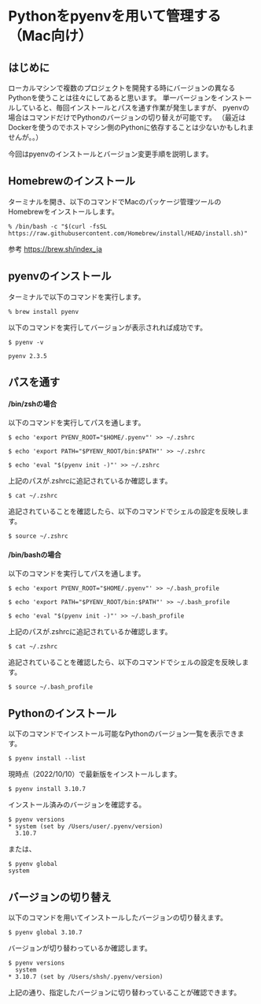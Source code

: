 # Pythonをpyenvを用いて管理する（Mac向け）
## はじめに
ローカルマシンで複数のプロジェクトを開発する時にバージョンの異なるPythonを使うことは往々にしてあると思います。
単一バージョンをインストールしていると、毎回インストールとパスを通す作業が発生しますが、
pyenvの場合はコマンドだけでPythonのバージョンの切り替えが可能です。
（最近はDockerを使うのでホストマシン側のPythonに依存することは少ないかもしれませんが。。）

今回はpyenvのインストールとバージョン変更手順を説明します。

## Homebrewのインストール
ターミナルを開き、以下のコマンドでMacのパッケージ管理ツールのHomebrewをインストールします。
```
% /bin/bash -c "$(curl -fsSL https://raw.githubusercontent.com/Homebrew/install/HEAD/install.sh)"
```
参考
https://brew.sh/index_ja

## pyenvのインストール
ターミナルで以下のコマンドを実行します。
```
% brew install pyenv 
```
以下のコマンドを実行してバージョンが表示されれば成功です。
```
$ pyenv -v

pyenv 2.3.5
```

## パスを通す

#### /bin/zshの場合
以下のコマンドを実行してパスを通します。
```
$ echo 'export PYENV_ROOT="$HOME/.pyenv"' >> ~/.zshrc
```
```
$ echo 'export PATH="$PYENV_ROOT/bin:$PATH"' >> ~/.zshrc
```
```
$ echo 'eval "$(pyenv init -)"' >> ~/.zshrc
```
上記のパスが.zshrcに追記されているか確認します。
```
$ cat ~/.zshrc
```
追記されていることを確認したら、以下のコマンドでシェルの設定を反映します。
```
$ source ~/.zshrc
```

#### /bin/bashの場合
以下のコマンドを実行してパスを通します。
```
$ echo 'export PYENV_ROOT="$HOME/.pyenv"' >> ~/.bash_profile
```
```
$ echo 'export PATH="$PYENV_ROOT/bin:$PATH"' >> ~/.bash_profile
```
```
$ echo 'eval "$(pyenv init -)"' >> ~/.bash_profile
```
上記のパスが.zshrcに追記されているか確認します。
```
$ cat ~/.zshrc
```
追記されていることを確認したら、以下のコマンドでシェルの設定を反映します。

```
$ source ~/.bash_profile
```

## Pythonのインストール
以下のコマンドでインストール可能なPythonのバージョン一覧を表示できます。
```
$ pyenv install --list
```
現時点（2022/10/10）で最新版をインストールします。
```
$ pyenv install 3.10.7
```
インストール済みのバージョンを確認する。
```
$ pyenv versions
* system (set by /Users/user/.pyenv/version)
  3.10.7
```
または、
```
$ pyenv global
system
```

## バージョンの切り替え
以下のコマンドを用いてインストールしたバージョンの切り替えます。
```
$ pyenv global 3.10.7
```
バージョンが切り替わっているか確認します。
```
$ pyenv versions
  system
* 3.10.7 (set by /Users/shsh/.pyenv/version)
```
上記の通り、指定したバージョンに切り替わっていることが確認できます。